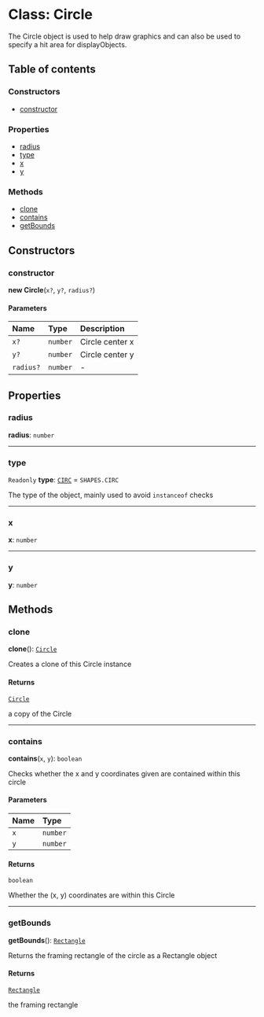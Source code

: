 # Class: Circle

The Circle object is used to help draw graphics and can also be used to specify a hit area for displayObjects.

## Table of contents

### Constructors

* [constructor](/en/auto-docs/fixed-layout-editor/classes/Circle.md#constructor)

### Properties

* [radius](/en/auto-docs/fixed-layout-editor/classes/Circle.md#radius)
* [type](/en/auto-docs/fixed-layout-editor/classes/Circle.md#type)
* [x](/en/auto-docs/fixed-layout-editor/classes/Circle.md#x)
* [y](/en/auto-docs/fixed-layout-editor/classes/Circle.md#y)

### Methods

* [clone](/en/auto-docs/fixed-layout-editor/classes/Circle.md#clone)
* [contains](/en/auto-docs/fixed-layout-editor/classes/Circle.md#contains)
* [getBounds](/en/auto-docs/fixed-layout-editor/classes/Circle.md#getbounds)

## Constructors

### constructor

**new Circle**(`x?`, `y?`, `radius?`)

#### Parameters

| Name | Type | Description |
| :------ | :------ | :------ |
| `x?` | `number` | Circle center x |
| `y?` | `number` | Circle center y |
| `radius?` | `number` | - |

## Properties

### radius

**radius**: `number`

***

### type

`Readonly` **type**: [`CIRC`](/en/auto-docs/fixed-layout-editor/enums/SHAPES.md#circ) = `SHAPES.CIRC`

The type of the object, mainly used to avoid `instanceof` checks

***

### x

**x**: `number`

***

### y

**y**: `number`

## Methods

### clone

**clone**(): [`Circle`](/en/auto-docs/fixed-layout-editor/classes/Circle.md)

Creates a clone of this Circle instance

#### Returns

[`Circle`](/en/auto-docs/fixed-layout-editor/classes/Circle.md)

a copy of the Circle

***

### contains

**contains**(`x`, `y`): `boolean`

Checks whether the x and y coordinates given are contained within this circle

#### Parameters

| Name | Type |
| :------ | :------ |
| `x` | `number` |
| `y` | `number` |

#### Returns

`boolean`

Whether the (x, y) coordinates are within this Circle

***

### getBounds

**getBounds**(): [`Rectangle`](/en/auto-docs/fixed-layout-editor/classes/Rectangle-1.md)

Returns the framing rectangle of the circle as a Rectangle object

#### Returns

[`Rectangle`](/en/auto-docs/fixed-layout-editor/classes/Rectangle-1.md)

the framing rectangle
